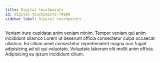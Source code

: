 ```yaml
---
title: Digital touchpoints
id: digital-touchpoints-79909
sidebar_label: Digital touchpoints
---
```


Veniam irure cupidatat anim veniam minim. Tempor veniam qui anim incididunt ullamco Lorem ut deserunt officia consectetur culpa occaecat ullamco. Eu cillum amet consectetur reprehenderit magna non fugiat adipisicing ad sit qui voluptate. Voluptate laborum elit mollit anim officia. Adipisicing eu ipsum incididunt cillum.

